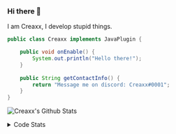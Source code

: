 ### Hi there 👋

I am Creaxx, I develop stupid things. 

```java
public class Creaxx implements JavaPlugin {

    public void onEnable() {
        System.out.println("Hello there!");
    }
    
    public String getContactInfo() {
        return "Message me on discord: Creaxx#0001";
    }
}
```

![Creaxx's Github Stats](https://github-readme-stats.vercel.app/api?username=CreaxxOG&show_icons=true&theme=dark&count_private=true)

<details>
  <summary>Code Stats</summary>

<!--START_SECTION:waka-->
![Code Time](http://img.shields.io/badge/Code%20Time-0%20secs-blue)

![Lines of code](https://img.shields.io/badge/From%20Hello%20World%20I%27ve%20Written-10%20Thousand%20lines%20of%20code-blue)

**🐱 My GitHub Data** 

> 🏆 162 Contributions in the Year 2022
 > 
> 📦 415.6 kB Used in GitHub's Storage 
 > 
> 🚫 Not Opted to Hire
 > 
> 📜 2 Public Repositories 
 > 
> 🔑 5 Private Repositories  
 > 
**I'm a Night 🦉** 

```text
🌞 Morning    13 commits     █░░░░░░░░░░░░░░░░░░░░░░░░   7.26% 
🌆 Daytime    51 commits     ███████░░░░░░░░░░░░░░░░░░   28.49% 
🌃 Evening    109 commits    ███████████████░░░░░░░░░░   60.89% 
🌙 Night      6 commits      ░░░░░░░░░░░░░░░░░░░░░░░░░   3.35%

```
📅 **I'm Most Productive on Monday** 

```text
Monday       34 commits     ████░░░░░░░░░░░░░░░░░░░░░   18.99% 
Tuesday      28 commits     ████░░░░░░░░░░░░░░░░░░░░░   15.64% 
Wednesday    25 commits     ███░░░░░░░░░░░░░░░░░░░░░░   13.97% 
Thursday     22 commits     ███░░░░░░░░░░░░░░░░░░░░░░   12.29% 
Friday       24 commits     ███░░░░░░░░░░░░░░░░░░░░░░   13.41% 
Saturday     26 commits     ███░░░░░░░░░░░░░░░░░░░░░░   14.53% 
Sunday       20 commits     ██░░░░░░░░░░░░░░░░░░░░░░░   11.17%

```


📊 **This Week I Spent My Time On** 

```text
💬 Programming Languages: 
Java                     10 hrs 52 mins      ██████████████████████░░░   88.78% 
XML                      57 mins             ██░░░░░░░░░░░░░░░░░░░░░░░   7.76% 
YAML                     22 mins             ░░░░░░░░░░░░░░░░░░░░░░░░░   3.05% 
IDEA_MODULE              2 mins              ░░░░░░░░░░░░░░░░░░░░░░░░░   0.35% 
INI                      0 secs              ░░░░░░░░░░░░░░░░░░░░░░░░░   0.03%

🔥 Editors: 
IntelliJ                 12 hrs 14 mins      █████████████████████████   100.0%

```

**I Mostly Code in Java** 

```text
Java                     5 repos             █████████████████░░░░░░░░   71.43% 
EJS                      1 repo              ███░░░░░░░░░░░░░░░░░░░░░░   14.29% 
Kotlin                   1 repo              ███░░░░░░░░░░░░░░░░░░░░░░   14.29%

```



 Last Updated on 29/06/2022 02:15:06 UTC
<!--END_SECTION:waka-->
</details>

